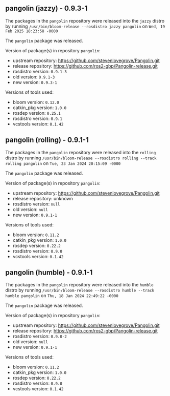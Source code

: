## pangolin (jazzy) - 0.9.3-1

The packages in the `pangolin` repository were released into the `jazzy` distro by running `/usr/bin/bloom-release --rosdistro jazzy pangolin` on `Wed, 19 Feb 2025 18:23:58 -0000`

The `pangolin` package was released.

Version of package(s) in repository `pangolin`:

- upstream repository: https://github.com/stevenlovegrove/Pangolin.git
- release repository: https://github.com/ros2-gbp/Pangolin-release.git
- rosdistro version: `0.9.1-3`
- old version: `0.9.1-3`
- new version: `0.9.3-1`

Versions of tools used:

- bloom version: `0.12.0`
- catkin_pkg version: `1.0.0`
- rosdep version: `0.25.1`
- rosdistro version: `0.9.1`
- vcstools version: `0.1.42`


## pangolin (rolling) - 0.9.1-1

The packages in the `pangolin` repository were released into the `rolling` distro by running `/usr/bin/bloom-release --rosdistro rolling --track rolling pangolin` on `Tue, 23 Jan 2024 20:15:09 -0000`

The `pangolin` package was released.

Version of package(s) in repository `pangolin`:

- upstream repository: https://github.com/stevenlovegrove/Pangolin.git
- release repository: unknown
- rosdistro version: `null`
- old version: `null`
- new version: `0.9.1-1`

Versions of tools used:

- bloom version: `0.11.2`
- catkin_pkg version: `1.0.0`
- rosdep version: `0.22.2`
- rosdistro version: `0.9.0`
- vcstools version: `0.1.42`


## pangolin (humble) - 0.9.1-1

The packages in the `pangolin` repository were released into the `humble` distro by running `/usr/bin/bloom-release --rosdistro humble --track humble pangolin` on `Thu, 18 Jan 2024 22:49:22 -0000`

The `pangolin` package was released.

Version of package(s) in repository `pangolin`:

- upstream repository: https://github.com/stevenlovegrove/Pangolin.git
- release repository: https://github.com/ros2-gbp/Pangolin-release.git
- rosdistro version: `0.9.0-2`
- old version: `null`
- new version: `0.9.1-1`

Versions of tools used:

- bloom version: `0.11.2`
- catkin_pkg version: `1.0.0`
- rosdep version: `0.22.2`
- rosdistro version: `0.9.0`
- vcstools version: `0.1.42`


